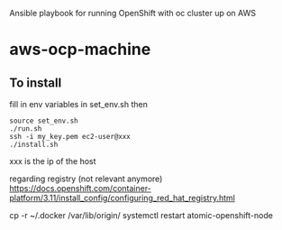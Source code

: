 Ansible playbook for running OpenShift with oc cluster up on AWS
# aws-ocp-machine

## To install
fill in env variables in set_env.sh then
```
source set_env.sh
./run.sh
ssh -i my_key.pem ec2-user@xxx
./install.sh
```
xxx is the ip of the host


regarding registry (not relevant anymore)
https://docs.openshift.com/container-platform/3.11/install_config/configuring_red_hat_registry.html

cp -r ~/.docker /var/lib/origin/
  systemctl restart atomic-openshift-node
